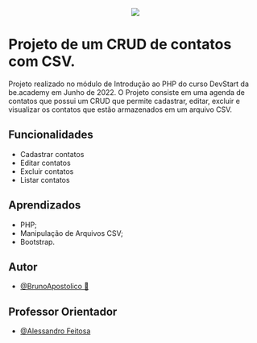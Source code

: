 <p align="center">
   <img src="https://www.beacademy.com.br/wp-content/uploads/2019/11/Logo-Topo.png" /> 
</p>

# Projeto de um CRUD de contatos com CSV.

Projeto realizado no módulo de Introdução ao PHP do curso DevStart da be.academy em Junho de 2022.
O Projeto consiste em uma agenda de contatos que possui um CRUD que permite cadastrar, editar, excluir e visualizar os contatos que estão armazenados em um arquivo CSV. 

## Funcionalidades

- Cadastrar contatos
- Editar contatos
- Excluir contatos
- Listar contatos

## Aprendizados

- PHP;
- Manipulação de Arquivos CSV;
- Bootstrap.

## Autor

- [@BrunoApostolico 🚀](https://www.github.com/brunoapostolico) 

## Professor Orientador

- [@Alessandro Feitosa](https://github.com/alessandrofeitoza) 



